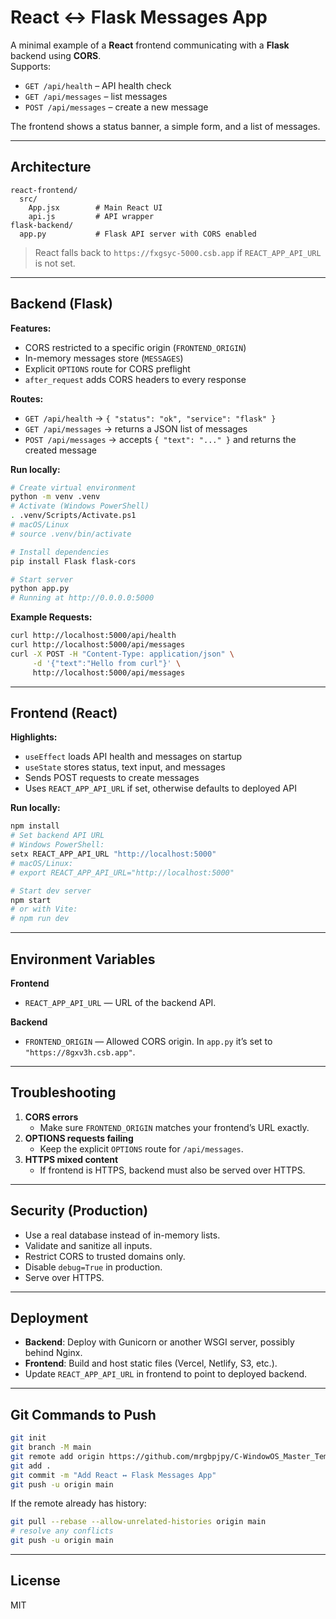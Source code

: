 # React ↔ Flask Messages App

A minimal example of a **React** frontend communicating with a **Flask** backend using **CORS**.  
Supports:
- `GET /api/health` – API health check
- `GET /api/messages` – list messages
- `POST /api/messages` – create a new message

The frontend shows a status banner, a simple form, and a list of messages.

---

## Architecture

```
react-frontend/
  src/
    App.jsx        # Main React UI
    api.js         # API wrapper
flask-backend/
  app.py           # Flask API server with CORS enabled
```

> React falls back to `https://fxgsyc-5000.csb.app` if `REACT_APP_API_URL` is not set.

---

## Backend (Flask)

**Features:**
- CORS restricted to a specific origin (`FRONTEND_ORIGIN`)
- In-memory messages store (`MESSAGES`)
- Explicit `OPTIONS` route for CORS preflight
- `after_request` adds CORS headers to every response

**Routes:**
- `GET /api/health` → `{ "status": "ok", "service": "flask" }`
- `GET /api/messages` → returns a JSON list of messages
- `POST /api/messages` → accepts `{ "text": "..." }` and returns the created message

**Run locally:**
```bash
# Create virtual environment
python -m venv .venv
# Activate (Windows PowerShell)
. .venv/Scripts/Activate.ps1
# macOS/Linux
# source .venv/bin/activate

# Install dependencies
pip install Flask flask-cors

# Start server
python app.py
# Running at http://0.0.0.0:5000
```

**Example Requests:**
```bash
curl http://localhost:5000/api/health
curl http://localhost:5000/api/messages
curl -X POST -H "Content-Type: application/json" \
     -d '{"text":"Hello from curl"}' \
     http://localhost:5000/api/messages
```

---

## Frontend (React)

**Highlights:**
- `useEffect` loads API health and messages on startup
- `useState` stores status, text input, and messages
- Sends POST requests to create messages
- Uses `REACT_APP_API_URL` if set, otherwise defaults to deployed API

**Run locally:**
```bash
npm install
# Set backend API URL
# Windows PowerShell:
setx REACT_APP_API_URL "http://localhost:5000"
# macOS/Linux:
# export REACT_APP_API_URL="http://localhost:5000"

# Start dev server
npm start
# or with Vite:
# npm run dev
```

---

## Environment Variables

**Frontend**
- `REACT_APP_API_URL` — URL of the backend API.

**Backend**
- `FRONTEND_ORIGIN` — Allowed CORS origin. In `app.py` it’s set to `"https://8gxv3h.csb.app"`.

---

## Troubleshooting

1. **CORS errors**  
   - Make sure `FRONTEND_ORIGIN` matches your frontend’s URL exactly.
2. **OPTIONS requests failing**  
   - Keep the explicit `OPTIONS` route for `/api/messages`.
3. **HTTPS mixed content**  
   - If frontend is HTTPS, backend must also be served over HTTPS.

---

## Security (Production)

- Use a real database instead of in-memory lists.
- Validate and sanitize all inputs.
- Restrict CORS to trusted domains only.
- Disable `debug=True` in production.
- Serve over HTTPS.

---

## Deployment

- **Backend**: Deploy with Gunicorn or another WSGI server, possibly behind Nginx.
- **Frontend**: Build and host static files (Vercel, Netlify, S3, etc.).
- Update `REACT_APP_API_URL` in frontend to point to deployed backend.

---

## Git Commands to Push

```bash
git init
git branch -M main
git remote add origin https://github.com/mrgbpjpy/C-WindowOS_Master_Template.git
git add .
git commit -m "Add React ↔ Flask Messages App"
git push -u origin main
```

If the remote already has history:
```bash
git pull --rebase --allow-unrelated-histories origin main
# resolve any conflicts
git push -u origin main
```

---

## License

MIT
